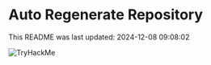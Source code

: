 # Auto Regenerate Repository

This README was last updated: 2024-12-08 09:08:02

 ![TryHackMe](https://tryhackme.com/badge/533634)